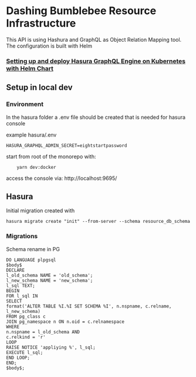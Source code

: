 # Dashing Bumblebee Resource Infrastructure

This API is using Hashura and GraphQL as Object Relation Mapping tool.
The configuration is built with Helm

### [Setting up and deploy Hasura GraphQL Engine on Kubernetes with Helm Chart](https://hasura.io/docs/latest/deployment/deployment-guides/kubernetes-helm/)

## Setup in local dev

### Environment

In the hasura folder a .env file should be created that is needed for hasura console

example hasura/.env

    HASURA_GRAPHQL_ADMIN_SECRET=eightstartpassword 

start from root of the monorepo with:
    
        yarn dev:docker

access the console via: http://localhost:9695/

## Hasura

Initial migration created with

    hasura migrate create "init" --from-server --schema resource_db_schema

### Migrations

Schema rename in PG

```
DO LANGUAGE plpgsql
$body$
DECLARE
l_old_schema NAME = 'old_schema';
l_new_schema NAME = 'new_schema';
l_sql TEXT;
BEGIN
FOR l_sql IN
SELECT
format('ALTER TABLE %I.%I SET SCHEMA %I', n.nspname, c.relname, l_new_schema)
FROM pg_class c
JOIN pg_namespace n ON n.oid = c.relnamespace
WHERE
n.nspname = l_old_schema AND
c.relkind = 'r'
LOOP
RAISE NOTICE 'appliying %', l_sql;
EXECUTE l_sql;
END LOOP;
END;
$body$;
```
